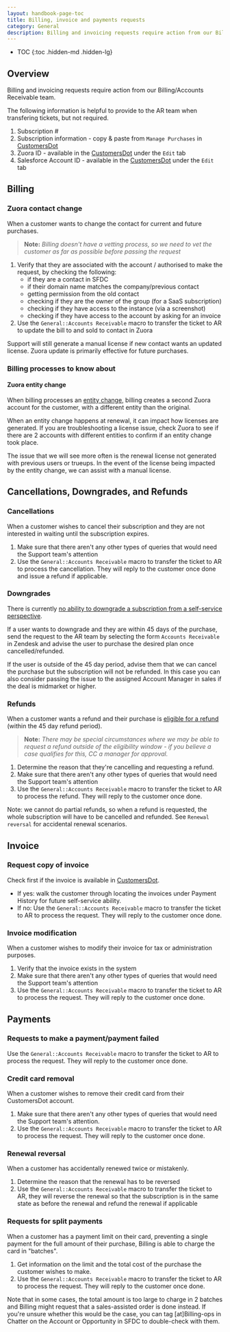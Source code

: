 ```yaml
---
layout: handbook-page-toc
title: Billing, invoice and payments requests
category: General
description: Billing and invoicing requests require action from our Billing/Accounts Receivable team.
---
```


- TOC
{:toc .hidden-md .hidden-lg}

## Overview

Billing and invoicing requests require action from our Billing/Accounts
Receivable team.

The following information is helpful to provide to the AR team when transfering
tickets, but not required.

1. Subscription #
1. Subscription information - copy & paste from `Manage Purchases` in
   [CustomersDot](https://customers.gitlab.com/customers/sign_in)
1. Zuora ID - available in the [CustomersDot](https://customers.gitlab.com/customers/sign_in)
   under the `Edit` tab
1. Salesforce Account ID - available in the [CustomersDot](https://customers.gitlab.com/customers/sign_in)
   under the `Edit` tab

## Billing

### Zuora contact change

When a customer wants to change the contact for current and future purchases.

> **Note:** *Billing doesn't have a vetting process, so we need to vet the
customer as far as possible before passing the request*

1. Verify that they are associated with the account / authorised to make the
   request, by checking the following:
   - if they are a contact in SFDC
   - if their domain name matches the company/previous contact
   - getting permission from the old contact
   - checking if they are the owner of the group (for a SaaS subscription)
   - checking if they have access to the instance (via a screenshot)
   - checking if they have access to the account by asking for an invoice
1. Use the `General::Accounts Receivable` macro to transfer the ticket to AR to
   update the bill to and sold to contact in Zuora

Support will still generate a manual license if new contact wants an updated
license. Zuora update is primarily effective for future purchases.

### Billing processes to know about

#### Zuora entity change

When billing processes an [entity change](https://gitlab.com/gitlab-com/Finance-Division/finance/-/wikis/Process-for-change-of-entity),
billing creates a second Zuora account for the customer, with a different entity
than the original.

When an entity change happens at renewal, it can impact how licenses are
generated. If you are troubleshooting a license issue, check Zuora to see if
there are 2 accounts with different entities to confirm if an entity change took
place.

The issue that we will see more often is the renewal license not generated with
previous users or trueups. In the event of the license being impacted by the
entity change, we can assist with a manual license.

## Cancellations, Downgrades, and Refunds

### Cancellations

When a customer wishes to cancel their subscription and they are not interested
in waiting until the subscription expires.

1. Make sure that there aren't any other types of queries that would need the
   Support team's attention
1. Use the `General::Accounts Receivable` macro to transfer the ticket to AR to
   process the cancellation. They will reply to the customer once done and issue
   a refund if applicable.

### Downgrades

There is currently [no ability to downgrade a subscription from a self-service perspective](https://gitlab.com/gitlab-org/customers-gitlab-com/issues/368).

If a user wants to downgrade and they are within 45 days of the purchase, send
the request to the AR team by selecting the form `Accounts Receivable` in
Zendesk and advise the user to purchase the desired plan once cancelled/refunded.

If the user is outside of the 45 day period, advise them that we can cancel the
purchase but the subscription will not be refunded. In this case you can also
consider passing the issue to the assigned Account Manager in sales if the deal
is midmarket or higher.

### Refunds

When a customer wants a refund and their purchase is [eligible for a refund](/terms/)
(within the 45 day refund period).

> **Note:** *There may be special circumstances where we may be able to request
a refund outside of the eligibility window - if you believe a case qualifies for
this, CC a manager for approval.*

1. Determine the reason that they're cancelling and requesting a refund.
1. Make sure that there aren't any other types of queries that would need the
   Support team's attention
1. Use the `General::Accounts Receivable` macro to transfer the ticket to AR to
   process the refund. They will reply to the customer once done.

Note: we cannot do partial refunds, so when a refund is requested, the whole
subscription will have to be cancelled and refunded. See `Renewal reversal` for
accidental renewal scenarios.

## Invoice

### Request copy of invoice

Check first if the invoice is available in [CustomersDot](https://customers.gitlab.com/customers/sign_in).

* If yes: walk the customer through locating the invoices under Payment History for future self-service ability.
* If no: Use the `General::Accounts Receivable` macro to transfer the ticket to AR to
  process the request. They will reply to the customer once done.

### Invoice modification

When a customer wishes to modify their invoice for tax or administration purposes.

1. Verify that the invoice exists in the system
1. Make sure that there aren't any other types of queries that would need the
   Support team's attention
1. Use the `General::Accounts Receivable` macro to transfer the ticket to AR to
   process the request. They will reply to the customer once done.

## Payments

### Requests to make a payment/payment failed

Use the `General::Accounts Receivable` macro to transfer the ticket to AR to
process the request. They will reply to the customer once done.

### Credit card removal

When a customer wishes to remove their credit card from their CustomersDot
account.

1. Make sure that there aren't any other types of queries that would need the
   Support team's attention.
1. Use the `General::Accounts Receivable` macro to transfer the ticket to AR to
   process the request. They will reply to the customer once done.


### Renewal reversal

When a customer has accidentally renewed twice or mistakenly.

1. Determine the reason that the renewal has to be reversed
1. Use the `General::Accounts Receivable` macro to transfer the ticket to AR,
   they will reverse the renewal so that the subscription is in the same state
   as before the renewal and refund the renewal if applicable

### Requests for split payments

When a customer has a payment limit on their card, preventing a single payment for the full amount of their purchase, Billing is able to charge the card in "batches".

1. Get information on the limit and the total cost of the purchase the customer wishes to make.
1. Use the `General::Accounts Receivable` macro to transfer the ticket to AR to
   process the request. They will reply to the customer once done.

Note that in some cases, the total amount is too large to charge in 2 batches and Billing might request that a sales-assisted order is done instead. If you're unsure whether this would be the case, you can tag [at]Billing-ops in Chatter on the Account or Opportunity in SFDC to double-check with them.
